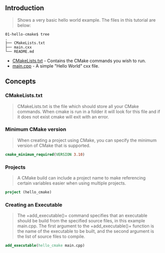 ## Introduction

> Shows a very basic hello world example. The files in this tutorial are below:

```
01-hello-cmake$ tree
.
├── CMakeLists.txt
├── main.cxx
└── README.md
```

- [CMakeLists.txt]() - Contains the CMake commands you wish to run.
- [main.cpp]() - A simple "Hello World" cxx file.

## Concepts

### CMakeLists.txt

> CMakeLists.txt is the file which should store all your CMake commands. When cmake is run in a folder it will look for this file and if it does not exist cmake will exit with an error.

### Minimum CMake version

> When creating a project using CMake, you can specify the minimum version of CMake that is supported.

```cmake
cmake_minimum_required(VERSION 3.10)
```

### Projects

> A CMake build can include a project name to make referencing certain variables easier when using multiple projects.

```cmake
project (hello_cmake)
```

### Creating an Executable

> The +add_executable()+ command specifies that an executable should be build from the specified source files, in this example main.cpp. The first argument to the +add_executable()+ function is the name of the executable to be built, and the second argument is the list of source files to compile.

```cmake
add_executable(hello_cmake main.cpp)
```

